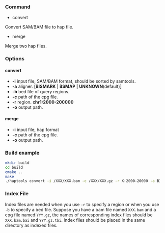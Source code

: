 ### Command

* convert 

Convert SAM/BAM file to hap file.

* merge

Merge two hap files.

### Options

#### convert

- **-i** input file, SAM/BAM format, should be sorted by samtools.
- **-a** aligner. [**BISMARK** | **BSMAP** | **UNKNOWN**(default)]
- **-b** bed file of query regions.
- **-c** path of the cpg file.
- **-r** region. **chr1:2000-200000**
- **-o** output path.

#### merge

* **-i** input file, hap format
* **-c** path of the cpg file.
* **-o** output path.

### Build example

```bash
mkdir build
cd build
cmake ..
make
./haptools convert -i /XXX/XXX.bam -c /XXX/XXX.gz -r X:2000-20000 -a BISMARK -o out.hap 
```

### Index File

Index files are needed when you use `-r`  to specify a region or when you use `-b` to specify a bed file. Suppose you have a bam file named `XXX.bam` and a cpg file named `YYY.gz`, the names of corresponding index files should be `XXX.bam.bai` and `YYY.gz.tbi`. Index files should be placed in the same directory as indexed files.

